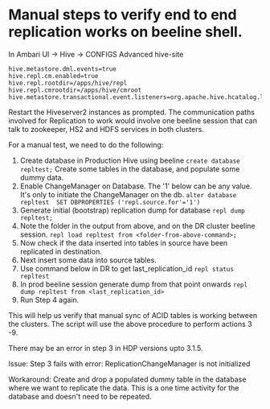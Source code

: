 # Manual steps to verify end to end replication works on beeline shell.

In Ambari UI -> Hive -> CONFIGS
Advanced hive-site

```
hive.metastore.dml.events=true
hive.repl.cm.enabled=true 
hive.repl.rootdir=/apps/hive/repl 
hive.repl.cmrootdir=/apps/hive/cmroot
hive.metastore.transactional.event.listeners=org.apache.hive.hcatalog.listener.DbNotificationListener 
```
Restart the Hiveserver2 instances as prompted. The communication paths involved for Replication to work would involve one beeline session that can talk to  zookeeper, HS2 and HDFS services in both clusters.

For a manual test, we need to do the following:
1) Create database in Production Hive using beeline
`create database repltest;`
 Create some tables in the database, and populate some dummy data.
2) Enable ChangeManager on Database. The '1' below can be any value. It's only to initiate the ChangeManager on the db.
`alter database repltest  SET DBPROPERTIES ('repl.source.for'='1')`
3) Generate initial (bootstrap) replication dump for database
`repl dump repltest;`
4) Note the folder in the output from above, and on the DR cluster beeline session.
`repl load repltest from <folder-from-above-command>;`
5) Now check if the data inserted into tables in source have been replicated in destination.
6) Next insert some data into source tables.
7) Use command below in DR to get last_replication_id
`repl status repltest`
8) In prod beeline session generate dump from that point onwards
`repl dump repltest from <last_replication_id>`
9) Run Step 4 again.

This will help us verify that manual sync of ACID tables is working between the clusters. The script will use the above procedure to perform actions 3 -9.

There may be an error in step 3 in HDP versions upto 3.1.5.

Issue:
Step 3 fails with error: ReplicationChangeManager is not initialized

Workaround:
Create and drop a populated dummy table  in the database where we want to replicate the data.
This is a one time activity for the database and doesn't need to be repeated.  
